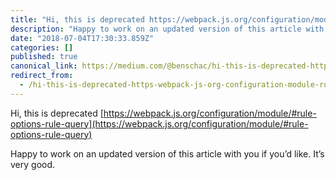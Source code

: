 ```yaml
---
title: "Hi, this is deprecated https://webpack.js.org/configuration/module/#rule-options-rule-query"
description: "Happy to work on an updated version of this article with you if you’d like. It’s very good."
date: "2018-07-04T17:30:33.859Z"
categories: []
published: true
canonical_link: https://medium.com/@benschac/hi-this-is-deprecated-https-webpack-js-org-configuration-module-rule-options-rule-query-1d84ee2a1fa
redirect_from:
  - /hi-this-is-deprecated-https-webpack-js-org-configuration-module-rule-options-rule-query-1d84ee2a1fa
---
```


Hi, this is deprecated [https://webpack.js.org/configuration/module/#rule-options-rule-query](https://webpack.js.org/configuration/module/#rule-options-rule-query)

Happy to work on an updated version of this article with you if you’d like. It’s very good.
